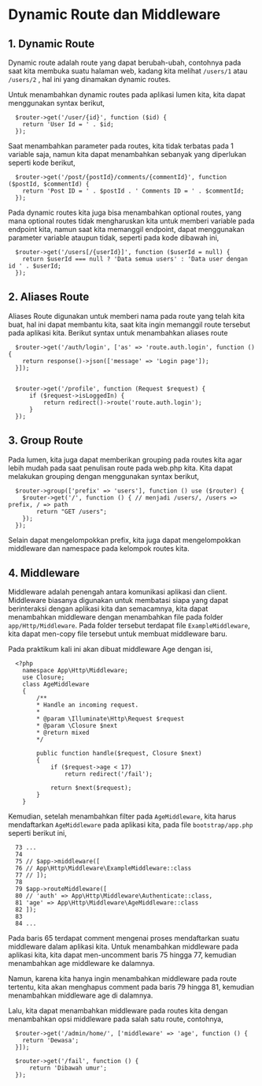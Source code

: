 # Dynamic Route dan Middleware

## 1. Dynamic Route
  Dynamic route adalah route yang dapat berubah-ubah, contohnya pada saat kita membuka suatu halaman web, kadang kita melihat ```/users/1``` atau ```/users/2``` , hal ini yang dinamakan dynamic routes.<br>
  
  Untuk menambahkan dynamic routes pada aplikasi lumen kita, kita dapat menggunakan
syntax berikut,<br>
```
  $router->get('/user/{id}', function ($id) {
    return 'User Id = ' . $id;
  });
```
  Saat menambahkan parameter pada routes, kita tidak terbatas pada 1 variable saja, namun
kita dapat menambahkan sebanyak yang diperlukan seperti kode berikut,<br>
```
  $router->get('/post/{postId}/comments/{commentId}', function ($postId, $commentId) {
    return 'Post ID = ' . $postId . ' Comments ID = ' . $commentId;
  });
```
  Pada dynamic routes kita juga bisa menambahkan optional routes, yang mana optional
routes tidak mengharuskan kita untuk memberi variable pada endpoint kita, namun saat kita
memanggil endpoint, dapat menggunakan parameter variable ataupun tidak, seperti pada
kode dibawah ini,<br>
```
  $router->get('/users[/{userId}]', function ($userId = null) {
    return $userId === null ? 'Data semua users' : 'Data user dengan id ' . $userId;
  });
```

## 2. Aliases Route
  Aliases Route digunakan untuk memberi nama pada route yang telah kita buat, hal ini dapat
membantu kita, saat kita ingin memanggil route tersebut pada aplikasi kita. Berikut syntax
untuk menambahkan aliases route<br>
```
  $router->get('/auth/login', ['as' => 'route.auth.login', function () {
    return response()->json(['message' => 'Login page']);
  }]);


  $router->get('/profile', function (Request $request) {
      if ($request->isLoggedIn) {
          return redirect()->route('route.auth.login');
      }
  });
```

## 3. Group Route
  Pada lumen, kita juga dapat memberikan grouping pada routes kita agar lebih mudah pada
saat penulisan route pada web.php kita. Kita dapat melakukan grouping dengan
menggunakan syntax berikut,<br>
```
  $router->group(['prefix' => 'users'], function () use ($router) {
    $router->get('/', function () { // menjadi /users/, /users => prefix, / => path
        return "GET /users";
    });
  });
```
  Selain dapat mengelompokkan prefix, kita juga dapat mengelompokkan middleware dan
namespace pada kelompok routes kita.<br>

## 4. Middleware
  Middleware adalah penengah antara komunikasi aplikasi dan client. Middleware biasanya digunakan untuk membatasi siapa yang dapat berinteraksi dengan aplikasi kita dan semacamnya, kita dapat menambahkan middleware dengan menambahkan file pada folder ```app/Http/Middleware```. Pada folder tersebut terdapat file ```ExampleMiddleware```, kita dapat men-copy file tersebut untuk membuat middleware baru.<br>

  Pada praktikum kali ini akan dibuat middleware Age dengan isi,<br>
```
  <?php
    namespace App\Http\Middleware;
    use Closure;
    class AgeMiddleware
    {
        /**
        * Handle an incoming request.
        *
        * @param \Illuminate\Http\Request $request
        * @param \Closure $next
        * @return mixed
        */

        public function handle($request, Closure $next)
        {
            if ($request->age < 17)
                return redirect('/fail');
                
            return $next($request);
        }
    }
```
  Kemudian, setelah menambahkan filter pada ```AgeMiddleware```, kita harus mendaftarkan ```AgeMiddleware``` pada aplikasi kita, pada file ```bootstrap/app.php``` seperti berikut ini,<br>
```
  73 ...
  74
  75 // $app->middleware([
  76 // App\Http\Middleware\ExampleMiddleware::class
  77 // ]);
  78
  79 $app->routeMiddleware([
  80 // 'auth' => App\Http\Middleware\Authenticate::class,
  81 'age' => App\Http\Middleware\AgeMiddleware::class
  82 ]);
  83
  84 ...
```
  Pada baris 65 terdapat comment mengenai proses mendaftarkan suatu middleware dalam aplikasi kita. Untuk menambahkan middleware pada aplikasi kita, kita dapat men-uncomment baris 75 hingga 77, kemudian menambahkan age middleware ke dalamnya.<br>

  Namun, karena kita hanya ingin menambahkan middleware pada route tertentu, kita akan menghapus comment pada baris 79 hingga 81, kemudian menambahkan middleware age di dalamnya.<br>

  Lalu, kita dapat menambahkan middleware pada routes kita dengan menambahkan opsi middleware pada salah satu route, contohnya,<br>
```
  $router->get('/admin/home/', ['middleware' => 'age', function () {
    return 'Dewasa';
  }]);

  $router->get('/fail', function () {
      return 'Dibawah umur';
  });
```
